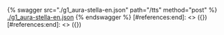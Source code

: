 [#references:start]: <> ({ "template": "openapi" })
[#references:start]: <> ({ "template": "openapi" })
{% swagger src="./g1_aura-stella-en.json" path="/tts" method="post" %}
[./g1_aura-stella-en.json](./g1_aura-stella-en.json)
{% endswagger %}
[#references:end]: <> ({})
[#references:end]: <> ({})